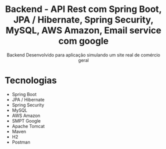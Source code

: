 <h1 align="center">Backend - API Rest com Spring Boot, JPA / Hibernate, Spring Security, MySQL, AWS Amazon, Email service com google</h1>

<p align="center">Backend Desenvolvido para aplicação simulando um site real de comércio geral</p>


<h1>Tecnologias</h1>

  - Spring Boot
  - JPA / Hibernate
  - Spring Security
  - MySQL
  - AWS Amazon
  - SMPT Google
  - Apache Tomcat
  - Maven
  - H2
  - Postman
